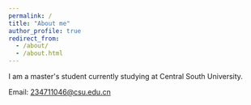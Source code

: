 ```yaml
---
permalink: /
title: "About me"
author_profile: true
redirect_from: 
  - /about/
  - /about.html
---
```


I am a master's student currently studying at Central South University.

Email: 234711046@csu.edu.cn
